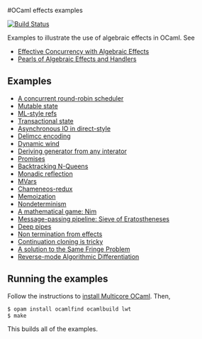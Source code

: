 #OCaml effects examples

[![Build Status](https://travis-ci.org/kayceesrk/effects-examples.svg?branch=master)](https://travis-ci.org/kayceesrk/effects-examples)    

Examples to illustrate the use of algebraic effects in OCaml. See
* [Effective Concurrency with Algebraic Effects](http://kcsrk.info/ocaml/multicore/2015/05/20/effects-multicore/)
* [Pearls of Algebraic Effects and Handlers](http://kcsrk.info/ocaml/multicore/effects/2015/05/27/more-effects/)

## Examples

* [A concurrent round-robin scheduler](https://github.com/kayceesrk/ocaml-eff-example/blob/master/sched.ml)
* [Mutable state](https://github.com/kayceesrk/ocaml-eff-example/blob/master/state.ml)
* [ML-style refs](https://github.com/kayceesrk/ocaml-eff-example/blob/master/ref.ml)
* [Transactional state](https://github.com/kayceesrk/ocaml-eff-example/blob/master/transaction.ml)
* [Asynchronous IO in direct-style](https://github.com/kayceesrk/ocaml-eff-example/blob/master/aio)
* [Delimcc encoding](https://github.com/kayceesrk/ocaml-eff-example/blob/master/delimcc.ml)
* [Dynamic wind](https://github.com/kayceesrk/ocaml-eff-example/blob/master/dyn_wind.ml)
* [Deriving generator from any interator](https://github.com/kayceesrk/ocaml-eff-example/blob/master/generator.ml)
* [Promises](https://github.com/kayceesrk/ocaml-eff-example/blob/master/promises.ml)
* [Backtracking N-Queens](https://github.com/kayceesrk/ocaml-eff-example/blob/master/queens.ml)
* [Monadic reflection](https://github.com/kayceesrk/ocaml-eff-example/blob/master/reify_reflect.ml)
* [MVars](https://github.com/kayceesrk/ocaml-eff-example/blob/master/mvar/MVar.ml)
* [Chameneos-redux](https://github.com/kayceesrk/ocaml-eff-example/blob/master/mvar/chameneos.ml)
* [Memoization](https://github.com/kayceesrk/ocaml-eff-example/blob/master/memo.ml)
* [Nondeterminism](https://github.com/kayceesrk/ocaml-eff-example/blob/master/nondeterminism.ml)
* [A mathematical game: Nim](https://github.com/kayceesrk/ocaml-eff-example/blob/master/nim.ml)
* [Message-passing pipeline: Sieve of Eratostheneses](https://github.com/kayceesrk/ocaml-eff-example/blob/master/eratosthenes.ml)
* [Deep pipes](https://github.com/kayceesrk/ocaml-eff-example/blob/master/pipes.ml)
* [Non termination from effects](https://github.com/kayceesrk/ocaml-eff-example/blob/master/loop.ml)
* [Continuation cloning is tricky](https://github.com/kayceesrk/ocaml-eff-example/blob/master/clone_is_tricky.ml)
* [A solution to the Same Fringe Problem](https://github.com/kayceesrk/ocaml-eff-example/blob/master/fringe.ml)
* [Reverse-mode Algorithmic Differentiation](https://github.com/kayceesrk/effects-examples/blob/master/algorithmic_differentiation.ml)

## Running the examples

Follow the instructions to [install Multicore OCaml](https://github.com/ocaml-multicore/multicore-opam#install-multicore-ocaml). Then,

```bash
$ opam install ocamlfind ocamlbuild lwt
$ make
```

This builds all of the examples.
